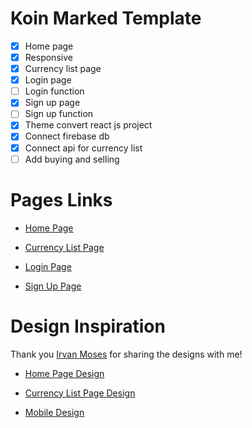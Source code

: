 # Koin Marked Template

- [x] Home page 
- [x] Responsive
- [x] Currency list page
- [x] Login page
- [ ] Login function
- [x] Sign up page
- [ ] Sign up function
- [x] Theme convert react js project
- [x] Connect firebase db
- [x] Connect api for currency list
- [ ] Add buying and selling

# Pages Links

- [Home Page](https://koin-marked.herokuapp.com/)

- [Currency List Page](https://koin-marked.herokuapp.com/currency-list)

- [Login Page](https://koin-marked.herokuapp.com/login)

- [Sign Up Page](https://koin-marked.herokuapp.com/sign-up)

# Design Inspiration

Thank you [Irvan Moses](https://dribbble.com/irvan_moses) for sharing the designs with me!

- [Home Page Design](https://dribbble.com/shots/17267071/attachments/12380385?mode=media)

- [Currency List Page Design](https://dribbble.com/shots/17599501/attachments/12749365?mode=media)

- [Mobile Design](https://dribbble.com/shots/17348111-NEFA-Cryptocurrency-Exchange-Website-Mobile/attachments/12467778?mode=media)


